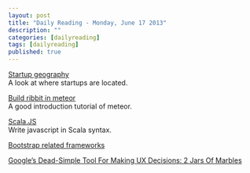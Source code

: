 ```yaml
---
layout: post
title: "Daily Reading - Monday, June 17 2013"
description: ""
categories: [dailyreading]
tags: [dailyreading]
published: true
---
```

[Startup geography](http://www.theatlanticcities.com/jobs-and-economy/2013/06/new-global-start-cities/5144/)  
A look at where startups are located.

<!--break-->

[Build ribbit in meteor](net.tutsplus.com/tutorials/javascript-ajax/building-ribbit-in-meteor/)  
A good introduction tutorial of meteor.

[Scala.JS](https://github.com/lampepfl/scala-js)  
Write javascript in Scala syntax.

[Bootstrap related frameworks](http://www.sitepoint.com/top-10-front-end-development-frameworks)

[Google’s Dead-Simple Tool For Making UX Decisions: 2 Jars Of Marbles](http://www.fastcodesign.com/1672657/google-s-dead-simple-tool-for-making-ux-decisions-2-jars-of-marbles#1)

